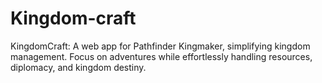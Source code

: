 # Kingdom-craft
KingdomCraft: A web app for Pathfinder Kingmaker, simplifying kingdom management. Focus on adventures while effortlessly handling resources, diplomacy, and kingdom destiny.
